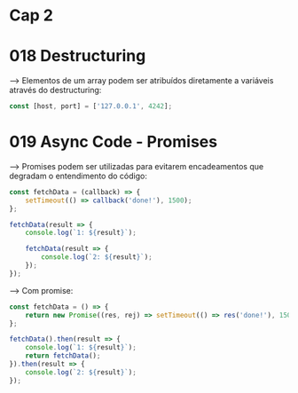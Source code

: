 # Cap 2

# 018 Destructuring
--> Elementos de um array podem ser atribuídos diretamente a variáveis através do destructuring:
```javascript
const [host, port] = ['127.0.0.1', 4242];
```

# 019 Async Code - Promises
--> Promises podem ser utilizadas para evitarem encadeamentos que degradam o entendimento do código:
```javascript
const fetchData = (callback) => {
    setTimeout(() => callback('done!'), 1500);
};

fetchData(result => {
    console.log(`1: ${result}`);

    fetchData(result => {
        console.log(`2: ${result}`);
    });
});
```

--> Com promise:
```javascript
const fetchData = () => {
    return new Promise((res, rej) => setTimeout(() => res('done!'), 1500));
};

fetchData().then(result => {
    console.log(`1: ${result}`);
    return fetchData();
}).then(result => {
    console.log(`2: ${result}`);
});
```
